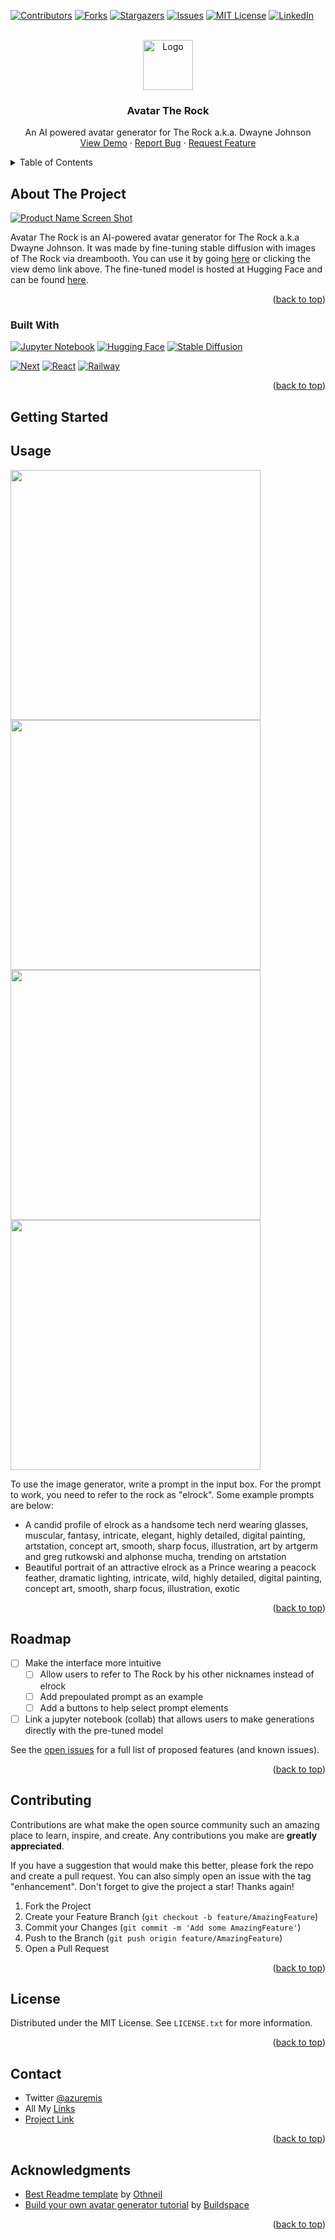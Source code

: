<!-- Improved compatibility of back to top link: See: https://github.com/othneildrew/Best-README-Template/pull/73 -->
<a name="readme-top"></a>
<!--
*** Thanks for checking out the Best-README-Template. If you have a suggestion
*** that would make this better, please fork the repo and create a pull request
*** or simply open an issue with the tag "enhancement".
*** Don't forget to give the project a star!
*** Thanks again! Now go create something AMAZING! :D
-->


<!-- PROJECT SHIELDS -->
<!--
*** I'm using markdown "reference style" links for readability.
*** Reference links are enclosed in brackets [ ] instead of parentheses ( ).
*** See the bottom of this document for the declaration of the reference variables
*** for contributors-url, forks-url, etc. This is an optional, concise syntax you may use.
*** https://www.markdownguide.org/basic-syntax/#reference-style-links
-->
[![Contributors][contributors-shield]][contributors-url]
[![Forks][forks-shield]][forks-url]
[![Stargazers][stars-shield]][stars-url]
[![Issues][issues-shield]][issues-url]
[![MIT License][license-shield]][license-url]
[![LinkedIn][linkedin-shield]][linkedin-url]



<!-- PROJECT LOGO -->
<br />
<div align="center">
  <a href="https://github.com/azuremis/avatar_the_rock">
    <img src="images/avatar_logo.png" alt="Logo" width="80" height="80">
  </a>

<h3 align="center">Avatar The Rock</h3>

  <p align="center">
    An AI powered avatar generator for The Rock a.k.a. Dwayne Johnson
    <br />
    <a href="https://avatartherock-production.up.railway.app/">View Demo</a>
    ·
    <a href="https://github.com/azuremis/avatar_the_rock/issues">Report Bug</a>
    ·
    <a href="https://github.com/azuremis/avatar_the_rock/issues">Request Feature</a>
  </p>
</div>



<!-- TABLE OF CONTENTS -->
<details>
  <summary>Table of Contents</summary>
  <ol>
    <li>
      <a href="#about-the-project">About The Project</a>
      <ul>
        <li><a href="#built-with">Built With</a></li>
      </ul>
    </li>
    <li>
      <a href="#getting-started">Getting Started</a>
    </li>
    <li><a href="#usage">Usage</a></li>
    <li><a href="#roadmap">Roadmap</a></li>
    <li><a href="#contributing">Contributing</a></li>
    <li><a href="#license">License</a></li>
    <li><a href="#contact">Contact</a></li>
    <li><a href="#acknowledgments">Acknowledgments</a></li>
  </ol>
</details>



<!-- ABOUT THE PROJECT -->
## About The Project

[![Product Name Screen Shot][product-screenshot]](https://example.com)

Avatar The Rock is an AI-powered avatar generator for The Rock a.k.a Dwayne Johnson. It was made by fine-tuning stable
diffusion with images of The Rock via dreambooth. You can use it by going [here]() or clicking the view demo link above.
The fine-tuned model is hosted at Hugging Face and can be found [here](https://huggingface.co/Azuremis/sd-1-5-therock).



<p align="right">(<a href="#readme-top">back to top</a>)</p>



### Built With
[![Jupyter Notebook][JupyterNotebook-shield]][JupyterNotebook-url]
[![Hugging Face][HuggingFace-shield]][HuggingFace-url]
[![Stable Diffusion][StableDiffusion-shield]][StableDiffusion-url]

[![Next][Next.js]][Next-url]
[![React][React.js]][React-url]
[![Railway][Railway-shield]][Railway-url]



<p align="right">(<a href="#readme-top">back to top</a>)</p>

<!-- GETTING STARTED -->
## Getting Started

<!-- USAGE EXAMPLES -->
## Usage

<img src="images/nerd_rock_2.png" width="400px"/> <img src="images/prince_rock_2.png" width="400px"/>
<img src="images/video_game_rock_2.png" width="400px"/> <img src="images/swole_rock_1.png" width="400px"/>

To use the image generator, write a prompt in the input box. For the prompt to work, you need to refer to 
the rock as "elrock". Some example prompts are below:

- A candid profile of elrock as a handsome tech nerd wearing glasses, muscular, fantasy, intricate, elegant, highly detailed, digital painting, artstation, concept art, smooth, sharp focus, illustration, art by artgerm and greg rutkowski and alphonse mucha, trending on artstation
- Beautiful portrait of an attractive elrock as a Prince wearing a peacock feather, dramatic lighting, intricate, wild, highly detailed, digital painting, concept art, smooth, sharp focus, illustration, exotic

<p align="right">(<a href="#readme-top">back to top</a>)</p>



<!-- ROADMAP -->
## Roadmap

- [ ] Make the interface more intuitive
  - [ ] Allow users to refer to The Rock by his other nicknames instead of elrock
  - [ ] Add prepoulated prompt as an example
  - [ ] Add a buttons to help select prompt elements
- [ ] Link a jupyter notebook (collab) that allows users to make generations directly with the pre-tuned model

See the [open issues](https://github.com/azuremis/avatar_the_rock/issues) for a full list of proposed features (and known issues).

<p align="right">(<a href="#readme-top">back to top</a>)</p>



<!-- CONTRIBUTING -->
## Contributing

Contributions are what make the open source community such an amazing place to learn, inspire, and create. Any contributions you make are **greatly appreciated**.

If you have a suggestion that would make this better, please fork the repo and create a pull request. You can also simply open an issue with the tag "enhancement".
Don't forget to give the project a star! Thanks again!

1. Fork the Project
2. Create your Feature Branch (`git checkout -b feature/AmazingFeature`)
3. Commit your Changes (`git commit -m 'Add some AmazingFeature'`)
4. Push to the Branch (`git push origin feature/AmazingFeature`)
5. Open a Pull Request

<p align="right">(<a href="#readme-top">back to top</a>)</p>


<!-- LICENSE -->
## License

Distributed under the MIT License. See `LICENSE.txt` for more information.

<p align="right">(<a href="#readme-top">back to top</a>)</p>


<!-- CONTACT -->
## Contact

* Twitter [@azuremis](https://twitter.com/azuremis)
* All My [Links](https://azuremis.bio.link/)
* [Project Link](https://github.com/azuremis/avatar_the_rock)

<p align="right">(<a href="#readme-top">back to top</a>)</p>


<!-- ACKNOWLEDGMENTS -->
## Acknowledgments

* [Best Readme template](https://github.com/othneildrew/Best-README-Template) by [Othneil](https://www.othneildrew.com/)
* [Build your own avatar generator tutorial](https://buildspace.so/p/build-ai-avatars) by [Buildspace](https://twitter.com/_buildspace)

<p align="right">(<a href="#readme-top">back to top</a>)</p>



<!-- MARKDOWN LINKS & IMAGES -->
<!-- https://www.markdownguide.org/basic-syntax/#reference-style-links -->
[contributors-shield]: https://img.shields.io/github/contributors/azuremis/avatar_the_rock.svg?style=for-the-badge
[contributors-url]: https://github.com/azuremis/avatar_the_rock/graphs/contributors
[forks-shield]: https://img.shields.io/github/forks/azuremis/avatar_the_rock.svg?style=for-the-badge
[forks-url]: https://github.com/azuremis/avatar_the_rock/network/members
[stars-shield]: https://img.shields.io/github/stars/azuremis/avatar_the_rock.svg?style=for-the-badge
[stars-url]: https://github.com/azuremis/avatar_the_rock/stargazers
[issues-shield]: https://img.shields.io/github/issues/azuremis/avatar_the_rock.svg?style=for-the-badge
[issues-url]: https://github.com/azuremis/avatar_the_rock/issues
[license-shield]: https://img.shields.io/github/license/azuremis/avatar_the_rock.svg?style=for-the-badge
[license-url]: https://github.com/azuremis/avatar_the_rock/blob/master/LICENSE.txt
[linkedin-shield]: https://img.shields.io/badge/-LinkedIn-black.svg?style=for-the-badge&logo=linkedin&colorB=555
[linkedin-url]: https://linkedin.com/in/azuremis
[product-screenshot]: images/screenshot.jpg
[OpenInColab-shield]: https://colab.research.google.com/assets/colab-badge.svg
[OpenInColab-url]: https://colab.research.google.com/github/azuremis/avatar_the_rock/blob/main/avatar_the_rock.ipynb

[JupyterNotebook-shield]: https://img.shields.io/badge/Jupyter%20Notebook-F37626?style=for-the-badge&logo=Jupyter&logoColor=white
[JupyterNotebook-url]: https://jupyter.org/
[HuggingFace-shield]: https://img.shields.io/badge/Hugging%20Face-FF6F61?style=for-the-badge&logo=huggingface&logoColor=white
[HuggingFace-url]: https://huggingface.co/
[StableDiffusion-shield]: https://img.shields.io/badge/Stable%20Diffusion-000000?style=for-the-badge&logo=StableDiffusion&logoColor=white
[StableDiffusion-url]: https://github.com/Stability-AI/stablediffusion
[Next.js]: https://img.shields.io/badge/next.js-000000?style=for-the-badge&logo=nextdotjs&logoColor=white
[Next-url]: https://nextjs.org/
[React.js]: https://img.shields.io/badge/React-20232A?style=for-the-badge&logo=react&logoColor=61DAFB
[React-url]: https://reactjs.org/
[Railway-shield]: https://img.shields.io/badge/-Railway-blue?style=for-the-badge
[Railway-url]: https://railway.app/



